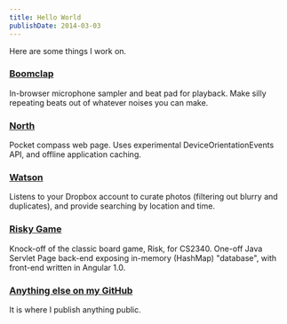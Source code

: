 ```yaml
---
title: Hello World
publishDate: 2014-03-03
---
```


Here are some things I work on.

### [Boomclap](http://codef.in/boomclap/)
In-browser microphone sampler and beat pad for playback. Make silly repeating beats out of whatever noises you can make.

### [North](http://codef.in/north/)
Pocket compass web page. Uses experimental DeviceOrientationEvents API, and offline application caching.

### [Watson](https://github.com/watson-app/watson)
Listens to your Dropbox account to curate photos (filtering out blurry and duplicates), and provide searching by location and time.

### [Risky Game](https://github.com/jonathantrevorh/risky-game)
Knock-off of the classic board game, Risk, for CS2340. One-off Java Servlet Page back-end exposing in-memory (HashMap) "database", with front-end written in Angular 1.0. 

### [Anything else on my GitHub](https://github.com/jonathantrevorh/)
It is where I publish anything public.
